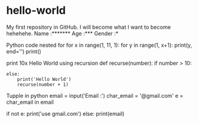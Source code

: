 # hello-world
My first repository in GitHub.
I will become what I want to become hehehehe.
Name :*******
Age :***
Gender :*


Python code nested for
for x in range(1, 11, 1):
    for y in range(1, x+1):
        print(y, end='')
    print()
    

print 10x Hello World using recursion
def recurse(number):
    if number > 10:
        
    else:
        print('Hello World')
        recurse(number + 1)
        
        
Tupple in python
email = input('Email :')
char_email = '@gmail.com'
e = char_email in email

if not e:
    print('use gmail.com')
else:
    print(email)

